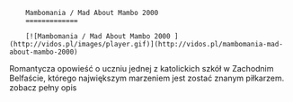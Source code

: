 
        Mambomania / Mad About Mambo 2000 
        =============
        
        [![Mambomania / Mad About Mambo 2000 ](http://vidos.pl/images/player.gif)](http://vidos.pl/mambomania-mad-about-mambo-2000)
        
        
 Romantycza opowieść o uczniu jednej z katolickich szkół w Zachodnim Belfaście, którego największym marzeniem jest zostać znanym piłkarzem. zobacz pełny opis
    